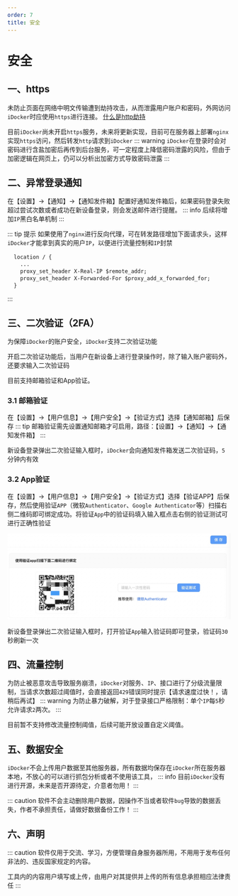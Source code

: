 ```yaml
---
order: 7
title: 安全
---
```

# 安全
## 一、https
未防止页面在网络中明文传输遭到劫持攻击，从而泄露用户账户和密码，外网访问`iDocker`时应使用`https`进行连接。 [什么是http劫持](https://www.zhihu.com/question/620860158)

目前`iDocker`尚未开启`https`服务，未来将更新实现，目前可在服务器上部署`nginx`实现`https`访问，然后转发`http`请求到`iDocker`
::: warning
`iDocker`在登录时会对密码进行含盐加密后再传到后台服务，可一定程度上降低密码泄露的风险，但由于加密逻辑在网页上，仍可以分析出加密方式导致密码泄露
:::

## 二、异常登录通知
在【设置】->【通知】->【通知发件箱】配置好通知发件箱后，如果密码登录失败超过尝试次数或者成功在新设备登录，则会发送邮件进行提醒。
::: info
后续将增加`IP`黑白名单机制
:::

::: tip 提示
如果使用了`nginx`进行反向代理，可在转发路径增加下面请求头，这样`iDocker`才能拿到真实的用户`IP`，以便进行流量控制和`IP`封禁
```
  location / {
    ...
    proxy_set_header X-Real-IP $remote_addr;
    proxy_set_header X-Forwarded-For $proxy_add_x_forwarded_for;
  }
```
:::

## 三、二次验证（2FA）
为保障`iDocker`的账户安全，`iDocker`支持二次验证功能

开启二次验证功能后，当用户在新设备上进行登录操作时，除了输入账户密码外，还要求输入二次验证码

目前支持邮箱验证和App验证。
### 3.1 邮箱验证
在【设置】->【用户信息】->【用户安全】->【验证方式】选择【通知邮箱】后保存
::: tip
邮箱验证需先设置通知邮箱才可启用，路径：【设置】->【通知】->【通知发件箱】
:::

新设备登录弹出二次验证输入框时，`iDocker`会向通知发件箱发送二次验证码，`5`分钟内有效
### 3.2 App验证
在【设置】->【用户信息】->【用户安全】->【验证方式】选择【验证APP】后保存，然后使用验证`APP`（微软`Authenticator`、`Google Authenticator`等）扫描右侧二维码即可绑定成功。将验证`App`中的验证码填入输入框点击右侧的验证测试可进行正确性验证

![App验证](./screenshots/2facode.png)

新设备登录弹出二次验证输入框时，打开验证`App`输入验证码即可登录，验证码`30`秒刷新一次


## 四、流量控制
为防止被恶意攻击导致服务崩溃，`iDocker`对服务、`IP`、接口进行了分级流量限制，当请求次数超过阈值时，会直接返回`429`错误同时提示【请求速度过快！，请稍后再试】
::: warning
为防止暴力破解，对于登录接口严格限制：单个`IP`每`5`秒允许请求`2`两次。
:::

目前暂不支持修改流量控制阈值，后续可能开放设置自定义阈值。



## 五、数据安全
`iDocker`不会上传用户数据至其他服务器，所有数据均保存在`iDocker`所在服务器本地，不放心的可以进行抓包分析或者不使用该工具，
::: info
目前`iDocker`没有进行开源，未来是否开源待定，介意者勿用！
:::

::: caution 
软件不会主动删除用户数据，因操作不当或者软件`bug`导致的数据丢失，作者不承担责任，请做好数据备份工作！
:::

## 六、声明
::: caution 
软件仅用于交流、学习，方便管理自身服务器所用，不用用于发布任何非法的、违反国家规定的内容。

工具内的内容用户填写或上传，由用户对其提供并上传的所有信息承担相应法律责任
:::